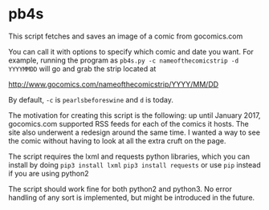 # pb4s

This script fetches and saves an image of a comic from gocomics.com

You can call it with options to specify which comic and date you want.
For example, running the program as
`pb4s.py -c nameofthecomicstrip -d YYYYMMDD`
will go and grab the strip located at

http://www.gocomics.com/nameofthecomicstrip/YYYY/MM/DD

By default, `-c` is `pearlsbeforeswine` and `d` is today.

The motivation for creating this script is the following: up until January
2017, gocomics.com supported RSS feeds for each of the comics it hosts.
The site also underwent a redesign around the same time.
I wanted a way to see the comic without having to look at all the extra
cruft on the page.

The script requires the lxml and requests python libraries, which you can
install by doing
`pip3 install lxml`
`pip3 install requests`
or use `pip` instead if you are using python2

The script should work fine for both python2 and python3.
No error handling of any sort is implemented, but might be introduced in the
future.
